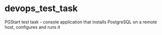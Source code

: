 # devops_test_task
PGStart test task - console application that installs PostgreSQL on a remote host, configures and runs it
